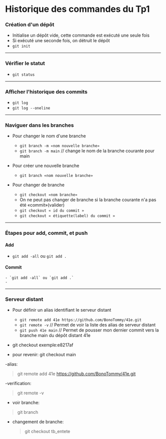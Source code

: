 # Historique des commandes du Tp1

### Création d'un dépôt
- Initialise un dépôt vide, cette commande est exécuté une seule fois
- Si exécuté une seconde fois, on détruit le dépôt
- `git init`

---

### Vérifier le statut
- `git status`

---

### Afficher l'historique des commits

- `git log`
- `git log --oneline`

---

### Naviguer dans les branches

- Pour changer le nom d'une branche
  - `git branch -m «nom nouvelle branche»`
  - `git branch -m main` // change le nom de la branche courante pour main

- Pour créer une nouvelle branche
  - `git branch «nom nouvelle branche»`

- Pour changer de branche
  - `git checkout «nom branche»`
  - On ne peut pas changer de branche si la branche courante n'a pas été «commit»(valider)
  - `git checkout « id du commit »`
  - `git checkout « étiquette(label) du commit »`

---

### Étapes pour add, commit, et push

  #### Add
  - `git add -all` ou `git add .`

  #### Commit
    - `git add -all` ou `git add .`
    - 
---

### Serveur distant 
- Pour définir un alias identifiant le serveur distant
    - `git remote add 41e https://github.com/BonoTommy/41e.git`
    - `git remote -v` // Permet de voir la liste des alias de serveur distant
    - `git push 41e main` // Permet de pousser mon dernier commit vers la branche main du dépôt distant 41e


- git checkout exemple:e8217af
- pour revenir: git checkout main

-alias:
>git remote add 41e https://github.com/BonoTommy/41e.git

-verification:
>git remote -v

- voir branche:
>git branch

- changement de branche:
  >git checkout tb_entete

